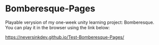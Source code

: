 # Bomberesque-Pages

Playable verysion of my one-week unity learning project: Bomberesque.
You can play it in the browser using the link below:

https://neversinkdev.github.io/Test-Bomberesque-Pages/
